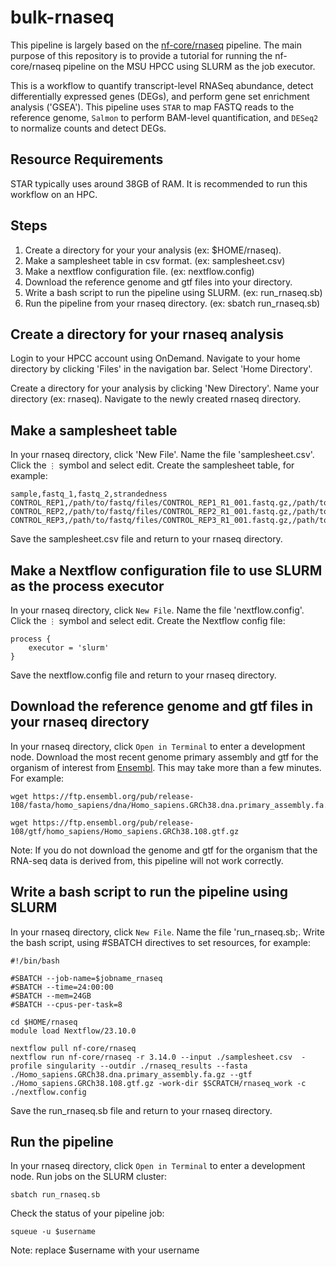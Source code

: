 # bulk-rnaseq

This pipeline is largely based on the [nf-core/rnaseq](https://github.com/nf-core/rnaseq/) pipeline. The main purpose of this repository is to provide a tutorial for running the nf-core/rnaseq pipeline on the MSU HPCC using SLURM as the job executor.

This is a workflow to quantify transcript-level RNASeq abundance, detect differentially expressed genes (DEGs), and perform gene set enrichment analysis ('GSEA'). This pipeline uses `STAR` to map FASTQ reads to the reference genome, `Salmon` to perform BAM-level quantification, and `DESeq2` to normalize counts and detect DEGs.

## Resource Requirements
STAR typically uses around 38GB of RAM. It is recommended to run this workflow on an HPC.

## Steps
1. Create a directory for your your analysis (ex: $HOME/rnaseq).
2. Make a samplesheet table in csv format. (ex: samplesheet.csv)
3. Make a nextflow configuration file. (ex: nextflow.config)
4. Download the reference genome and gtf files into your directory.
5. Write a bash script to run the pipeline using SLURM. (ex: run_rnaseq.sb)
6. Run the pipeline from your rnaseq directory. (ex: sbatch run_rnaseq.sb)

## Create a directory for your rnaseq analysis
Login to your HPCC account using OnDemand. Navigate to your home directory by clicking 'Files' in the navigation bar. Select 'Home Directory'.

Create a directory for your analysis by clicking 'New Directory'. Name your directory (ex: rnaseq). Navigate to the newly created rnaseq directory.

## Make a samplesheet table
In your rnaseq directory, click 'New File'. Name the file 'samplesheet.csv'. Click the `⋮` symbol and select edit. Create the samplesheet table, for example:
```
sample,fastq_1,fastq_2,strandedness
CONTROL_REP1,/path/to/fastq/files/CONTROL_REP1_R1_001.fastq.gz,/path/to/fastq/files/CONTROL_REP1_R2_001.fastq.gz,auto
CONTROL_REP2,/path/to/fastq/files/CONTROL_REP2_R1_001.fastq.gz,/path/to/fastq/files/CONTROL_REP2_R2_001.fastq.gz,auto
CONTROL_REP3,/path/to/fastq/files/CONTROL_REP3_R1_001.fastq.gz,/path/to/fastq/files/CONTROL_REP3_R2_001.fastq.gz,auto
```
Save the samplesheet.csv file and return to your rnaseq directory.

## Make a Nextflow configuration file to use SLURM as the process executor
In your rnaseq directory, click `New File`. Name the file 'nextflow.config'. Click the `⋮` symbol and select edit. Create the Nextflow config file:
```
process {
    executor = 'slurm'
}
```
Save the nextflow.config file and return to your rnaseq directory.

## Download the reference genome and gtf files in your rnaseq directory
In your rnaseq directory, click `Open in Terminal` to enter a development node. Download the most recent genome primary assembly and gtf for the organism of interest from [Ensembl](https://ensembl.org/). This may take more than a few minutes. For example:
```
wget https://ftp.ensembl.org/pub/release-108/fasta/homo_sapiens/dna/Homo_sapiens.GRCh38.dna.primary_assembly.fa.gz

wget https://ftp.ensembl.org/pub/release-108/gtf/homo_sapiens/Homo_sapiens.GRCh38.108.gtf.gz
```
Note: If you do not download the genome and gtf for the organism that the RNA-seq data is derived from, this pipeline will not work correctly.

## Write a bash script to run the pipeline using SLURM
In your rnaseq directory, click `New File`. Name the file 'run_rnaseq.sb;. Write the bash script, using #SBATCH directives to set resources, for example:
```
#!/bin/bash

#SBATCH --job-name=$jobname_rnaseq
#SBATCH --time=24:00:00
#SBATCH --mem=24GB
#SBATCH --cpus-per-task=8

cd $HOME/rnaseq
module load Nextflow/23.10.0

nextflow pull nf-core/rnaseq
nextflow run nf-core/rnaseq -r 3.14.0 --input ./samplesheet.csv  -profile singularity --outdir ./rnaseq_results --fasta ./Homo_sapiens.GRCh38.dna.primary_assembly.fa.gz --gtf ./Homo_sapiens.GRCh38.108.gtf.gz -work-dir $SCRATCH/rnaseq_work -c ./nextflow.config
```
Save the run_rnaseq.sb file and return to your rnaseq directory.

## Run the pipeline
In your rnaseq directory, click `Open in Terminal` to enter a development node. Run jobs on the SLURM cluster:
```
sbatch run_rnaseq.sb
```
Check the status of your pipeline job:
```
squeue -u $username
```
Note: replace $username with your username
